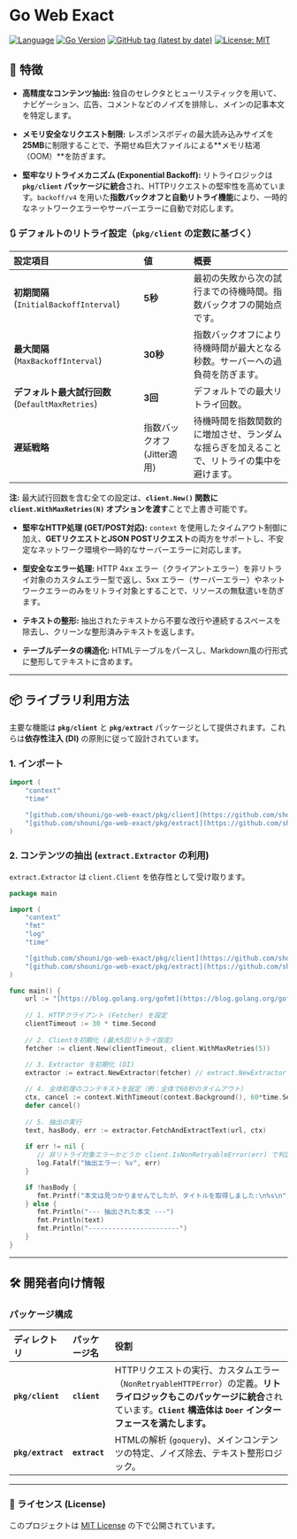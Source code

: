 # Go Web Exact

[![Language](https://img.shields.io/badge/Language-Go-blue)](https://golang.org/)
[![Go Version](https://img.shields.io/github/go-mod/go-version/shouni/go-web-exact)](https://golang.org/)
[![GitHub tag (latest by date)](https://img.shields.io/github/v/tag/shouni/go-web-exact)](https://github.com/shouni/go-web-exact/tags)
[![License: MIT](https://img.shields.io/badge/License-MIT-yellow.svg)](https://opensource.org/licenses/MIT)

## 🚀 特徴

* **高精度なコンテンツ抽出:** 独自のセレクタとヒューリスティックを用いて、ナビゲーション、広告、コメントなどのノイズを排除し、メインの記事本文を特定します。

* **メモリ安全なリクエスト制限:** レスポンスボディの最大読み込みサイズを**25MB**に制限することで、予期せぬ巨大ファイルによる**メモリ枯渇（OOM）**を防ぎます。

* **堅牢なリトライメカニズム (Exponential Backoff):**
  リトライロジックは **`pkg/client` パッケージに統合**され、HTTPリクエストの堅牢性を高めています。`backoff/v4` を用いた**指数バックオフと自動リトライ機能**により、一時的なネットワークエラーやサーバーエラーに自動で対応します。

### 🔃 デフォルトのリトライ設定（`pkg/client` の定数に基づく）

| 設定項目 | 値 | 概要 |
| :--- | :--- |:---|
| **初期間隔** (`InitialBackoffInterval`) | **5秒** | 最初の失敗から次の試行までの待機時間。指数バックオフの開始点です。 |
| **最大間隔** (`MaxBackoffInterval`) | **30秒** | 指数バックオフにより待機時間が最大となる秒数。サーバーへの過負荷を防ぎます。 |
| **デフォルト最大試行回数** (`DefaultMaxRetries`) | **3回** | デフォルトでの最大リトライ回数。 |
| **遅延戦略** | 指数バックオフ (Jitter適用) | 待機時間を指数関数的に増加させ、ランダムな揺らぎを加えることで、リトライの集中を避けます。 |

  **注:** 最大試行回数を含む全ての設定は、**`client.New()` 関数に `client.WithMaxRetries(N)` オプションを渡す**ことで上書き可能です。

* **堅牢なHTTP処理 (GET/POST対応):** `context` を使用したタイムアウト制御に加え、**GETリクエストとJSON POSTリクエスト**の両方をサポートし、不安定なネットワーク環境や一時的なサーバーエラーに対応します。

* **型安全なエラー処理:** HTTP 4xx エラー（クライアントエラー）を非リトライ対象のカスタムエラー型で返し、5xx エラー（サーバーエラー）やネットワークエラーのみをリトライ対象とすることで、リソースの無駄遣いを防ぎます。

* **テキストの整形:** 抽出されたテキストから不要な改行や連続するスペースを除去し、クリーンな整形済みテキストを返します。

* **テーブルデータの構造化:** HTMLテーブルをパースし、Markdown風の行形式に整形してテキストに含めます。

-----

## 📦 ライブラリ利用方法

主要な機能は **`pkg/client`** と **`pkg/extract`** パッケージとして提供されます。これらは**依存性注入 (DI)** の原則に従って設計されています。

### 1\. インポート

```go
import (
    "context"
    "time"

    "[github.com/shouni/go-web-exact/pkg/client](https://github.com/shouni/go-web-exact/pkg/client)"  // HTTPクライアントパッケージ
    "[github.com/shouni/go-web-exact/pkg/extract](https://github.com/shouni/go-web-exact/pkg/extract)" // Web抽出ロジックパッケージ
)
````

### 2\. コンテンツの抽出 (`extract.Extractor` の利用)

`extract.Extractor` は `client.Client` を依存性として受け取ります。

```go
package main

import (
    "context"
    "fmt"
    "log"
    "time"

    "[github.com/shouni/go-web-exact/pkg/client](https://github.com/shouni/go-web-exact/pkg/client)"
    "[github.com/shouni/go-web-exact/pkg/extract](https://github.com/shouni/go-web-exact/pkg/extract)"
)

func main() {
    url := "[https://blog.golang.org/gofmt](https://blog.golang.org/gofmt)"
    
    // 1. HTTPクライアント (Fetcher) を設定
    clientTimeout := 30 * time.Second 
    
    // 2. Clientを初期化 (最大5回リトライ設定)
    fetcher := client.New(clientTimeout, client.WithMaxRetries(5)) 
    
    // 3. Extractor を初期化 (DI)
    extractor := extract.NewExtractor(fetcher) // extract.NewExtractor に変更

    // 4. 全体処理のコンテキストを設定（例：全体で60秒のタイムアウト）
    ctx, cancel := context.WithTimeout(context.Background(), 60*time.Second)
    defer cancel()
    
    // 5. 抽出の実行
    text, hasBody, err := extractor.FetchAndExtractText(url, ctx)
    
    if err != nil {
       // 非リトライ対象エラーかどうか client.IsNonRetryableError(err) で判定可能
       log.Fatalf("抽出エラー: %v", err)
    }

    if !hasBody {
       fmt.Printf("本文は見つかりませんでしたが、タイトルを取得しました:\n%s\n", text)
    } else {
       fmt.Println("--- 抽出された本文 ---")
       fmt.Println(text)
       fmt.Println("-----------------------")
    }
}
```

-----

## 🛠️ 開発者向け情報

### パッケージ構成

| ディレクトリ | パッケージ名 | 役割 |
| :--- | :--- | :--- |
| **`pkg/client`** | **`client`** | HTTPリクエストの実行、カスタムエラー（`NonRetryableHTTPError`）の定義。**リトライロジックもこのパッケージに統合**されています。**`Client` 構造体は `Doer` インターフェースを満たします。** |
| **`pkg/extract`** | **`extract`** | HTMLの解析 (`goquery`)、メインコンテンツの特定、ノイズ除去、テキスト整形ロジック。 |

-----

### 📜 ライセンス (License)

このプロジェクトは [MIT License](https://opensource.org/licenses/MIT) の下で公開されています。

